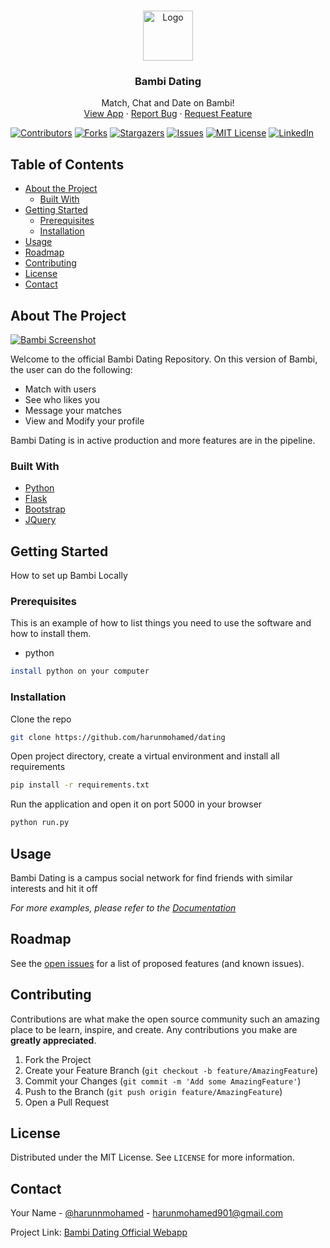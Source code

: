 
<!-- PROJECT LOGO -->
<br />
<p align="center">
  <a href="https://github.com/harunmohamed/bambi-v3">
    <img src="https://image.flaticon.com/icons/svg/2990/2990525.svg" alt="Logo" width="80" height="80">
  </a>

  <h3 align="center">Bambi Dating</h3>

  <p align="center">
    Match, Chat and Date on Bambi!
    <br />
    <a href="https://neudating.herokuapp.com">View App</a>
    ·
    <a href="https://bambi.app/m/harun">Report Bug</a>
    ·
    <a href="https://bambi.app/m/harun">Request Feature</a>
  </p>
</p>

<p align="center">

[![Contributors][contributors-shield]][contributors-url]
[![Forks][forks-shield]][forks-url]
[![Stargazers][stars-shield]][stars-url]
[![Issues][issues-shield]][issues-url]
[![MIT License][license-shield]][license-url]
[![LinkedIn][linkedin-shield]][linkedin-url]

</p>





<!-- TABLE OF CONTENTS -->
## Table of Contents

* [About the Project](#about-the-project)
  * [Built With](#built-with)
* [Getting Started](#getting-started)
  * [Prerequisites](#prerequisites)
  * [Installation](#installation)
* [Usage](#usage)
* [Roadmap](#roadmap)
* [Contributing](#contributing)
* [License](#license)
* [Contact](#contact)



<!-- ABOUT THE PROJECT -->
## About The Project

[![Bambi Screenshot][product-screenshot]](https://bambi.app)

Welcome to the official Bambi Dating Repository. On this version of Bambi, the user can do the following:

* Match with users
* See who likes you
* Message your matches 
* View and Modify your profile

Bambi Dating is in active production and more features are in the pipeline.

### Built With
* [Python](https://python.org)
* [Flask](https://flask.palletsprojects.com/en/1.1.x/)
* [Bootstrap](https://getbootstrap.com)
* [JQuery](https://jquery.com)




<!-- GETTING STARTED -->
## Getting Started

How to set up Bambi Locally

### Prerequisites

This is an example of how to list things you need to use the software and how to install them.
* python
```sh
install python on your computer
```

### Installation


Clone the repo
```sh
git clone https://github.com/harunmohamed/dating
```

Open project directory, create a virtual environment and install all requirements
```sh
pip install -r requirements.txt
```

Run the application and open it on port 5000 in your browser
```sh
python run.py
```


<!-- USAGE EXAMPLES -->
## Usage

Bambi Dating is a campus social network for find friends with similar interests and hit it off

_For more examples, please refer to the [Documentation](https://bambi.app)_



<!-- ROADMAP -->
## Roadmap

See the [open issues](https://github.com/harunmohamed/dating/issues) for a list of proposed features (and known issues).



<!-- CONTRIBUTING -->
## Contributing

Contributions are what make the open source community such an amazing place to be learn, inspire, and create. Any contributions you make are **greatly appreciated**.

1. Fork the Project
2. Create your Feature Branch (`git checkout -b feature/AmazingFeature`)
3. Commit your Changes (`git commit -m 'Add some AmazingFeature'`)
4. Push to the Branch (`git push origin feature/AmazingFeature`)
5. Open a Pull Request



<!-- LICENSE -->
## License

Distributed under the MIT License. See `LICENSE` for more information.



<!-- CONTACT -->
## Contact

Your Name - [@harunnmohamed](https://twitter.com/harunnmohamed) - harunmohamed901@gmail.com

Project Link: [Bambi Dating Official Webapp](https://neudating.herokuapp.com)






<!-- MARKDOWN LINKS & IMAGES -->
<!-- https://www.markdownguide.org/basic-syntax/#reference-style-links -->
[contributors-shield]: https://img.shields.io/github/contributors/harunmohamed/dating.svg?style=flat-square
[contributors-url]: https://github.com/harunmohamed/dating/graphs/contributors
[forks-shield]: https://img.shields.io/github/forks/harunmohamed/dating.svg?style=flat-square
[forks-url]: https://github.com/harunmohamed/dating/network/members
[stars-shield]: https://img.shields.io/github/stars/harunmohamed/dating.svg?style=flat-square
[stars-url]: https://github.com/harunmohamed/dating/stargazers
[issues-shield]: https://img.shields.io/github/issues/harunmohamed/dating.svg?style=flat-square
[issues-url]: https://github.com/harunmohamed/dating/issues
[license-shield]: https://img.shields.io/github/license/harunmohamed/dating.svg?style=flat-square
[license-url]: https://github.com/harunmohamed/dating/blob/master/LICENSE.txt
[linkedin-shield]: https://img.shields.io/badge/-LinkedIn-black.svg?style=flat-square&logo=linkedin&colorB=555
[linkedin-url]: https://linkedin.com/in/harunmohamed
[product-screenshot]: https://i.imgur.com/QDQAtXZ.png
